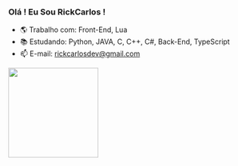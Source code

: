 ### Olá ! Eu Sou RickCarlos !

- 🌎 Trabalho com: Front-End, Lua
- 📚 Estudando: Python, JAVA, C, C++, C#, Back-End, TypeScript
- 📫 E-mail: rickcarlosdev@gmail.com

<div align="left">
  <a href="https://github.com/rickcarlos">
  <img height="180em" src="https://github-readme-stats.vercel.app/api?username=rickcarlos&show_icons=true&theme=dark&include_all_commits=true&count_private=true"/>
</div>
